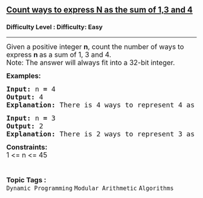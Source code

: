 <h2><a href="https://www.geeksforgeeks.org/problems/count-ways-to-express-n-as-the-sum-of-13-and-44024/1?page=2&category=Dynamic%20Programming&sortBy=difficulty">Count ways to express N as the sum of 1,3 and 4</a></h2><h3>Difficulty Level : Difficulty: Easy</h3><hr><div class="problems_problem_content__Xm_eO"><div class="entry-content">
<p><span style="font-size: 18px;">Given a positive integer <strong>n</strong>, count the number of ways to express <strong>n&nbsp;</strong>as a sum of 1, 3 and 4.<br>Note: The answer will always fit into a 32-bit integer.</span></p>
<p><span style="font-size: 18px;"><strong>Examples:</strong></span><span style="font-size: 18px;"> </span><span style="font-size: 18px;"> </span></p>
<pre><span style="font-size: 18px;"><strong style="font-size: 18px;">Input:</strong> </span><span style="font-size: 18px;">n<strong> = </strong>4</span>
<span style="font-size: 18px;"><strong><span style="font-size: 18px;">Output:</span> </strong></span><span style="font-size: 18px;">4</span>
<span style="font-size: 18px;"><strong><span style="font-size: 18px;">Explanation:</span> </strong></span><span style="font-size: 18px;">There is 4 ways to represent 4 as sum of 1, 3 and 4: (1+1+1+1), (1+3), (3+1) and (4).</span>
</pre>
<pre><span style="font-size: 18px;"><strong style="font-size: 18px;">Input:</strong> </span><span style="font-size: 18px;">n<strong> = </strong>3</span>
<span style="font-size: 18px;"><strong><span style="font-size: 18px;">Output:</span> </strong></span><span style="font-size: 18px;">2</span>
<span style="font-size: 18px;"><strong><span style="font-size: 18px;">Explanation:</span> </strong></span><span style="font-size: 18px;">There is 2 ways to represent 3 as sum of 1, 3 and 4: (1+1+1) and (3).</span></pre>
<p><span style="font-size: 18px;"><strong>Constraints:</strong></span><br><span style="font-size: 18px;">1 &lt;= n &lt;= 45</span></p>
</div></div><br><p><span style=font-size:18px><strong>Topic Tags : </strong><br><code>Dynamic Programming</code>&nbsp;<code>Modular Arithmetic</code>&nbsp;<code>Algorithms</code>&nbsp;